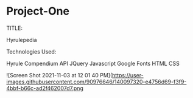 # Project-One

TITLE: 

Hyrulepedia

Technologies Used:

Hyrule Compendium API
JQuery
Javascript
Google Fonts
HTML
CSS

![Screen Shot 2021-11-03 at 12 01 40 PM](https://user-images.githubusercontent.com/90976646/140097320-e4756d69-f3f9-4bbf-b66c-ad2f462007d7.png
